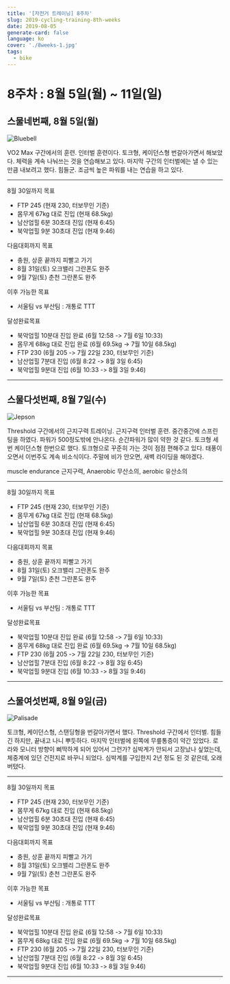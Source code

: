 ```yaml
---
title: '[자전거 트레이닝] 8주차'
slug: 2019-cycling-training-8th-weeks
date: 2019-08-05
generate-card: false
language: ko
cover: './8weeks-1.jpg'
tags:
  - bike
---
```


# 8주차 : 8월 5일(월) ~ 11일(일)

## 스물네번째, 8월 5일(월)

![Bluebell](./8weeks-1.jpg)

VO2 Max 구간에서의 훈련. 인터벌 훈련이다. 토크형, 케이던스형 번갈아가면서 해보았다. 체력을 계속 나눠쓰는 것을 연습해보고 있다. 마지막 구간의 인터벌에는 낼 수 있는 만큼 내보려고 했다. 힘들군. 조금씩 높은 파워를 내는 연습을 하고 있다.

---

8월 30일까지 목표

- FTP 245 (현재 230, 터보무인 기준)
- 몸무게 67kg 대로 진입 (현재 68.5kg)
- 남산업힐 6분 30초대 진입 (현재 6:45)
- 북악업힐 9분 30초대 진입 (현재 9:46)

다음대회까지 목표

- 충원, 상훈 끝까지 피빨고 가기
- 8월 31일(토) 오크밸리 그란폰도 완주
- 9월 7일(토) 춘천 그란폰도 완주

이후 가능한 목표

- 서울팀 vs 부산팀 : 개통로 TTT

달성완료목표

- 북악업힐 10분대 진입 완료 (6월 12:58 -> 7월 6일 10:33)
- 몸무게 68kg 대로 진입 완료 (6월 69.5kg -> 7월 10일 68.5kg)
- FTP 230 (6월 205 -> 7월 22일 230, 터보무인 기준)
- 남산업힐 7분대 진입 (6월 8:22 -> 8월 3일 6:45)
- 북악업힐 9분대 진입 (6월 10:33 -> 8월 3일 9:46)

---

## 스물다섯번째, 8월 7일(수)

![Jepson](./8weeks-2.jpg)

Threshold 구간에서의 근지구력 트레이닝. 근지구력 인터벌 훈련. 중간중간에 스프린팅을 하였다. 파워가 500정도밖에 안나온다. 순간파워가 많이 약한 것 같다. 토크형 세번 케이던스형 한번으로 했다. 토크형으로 꾸준히 가는 것이 점점 편해주고 있다.
태풍이 오면서 이번주도 계속 비소식이다. 주말에 비가 안오면, 새벽 라이딩을 해야겠다.

muscle endurance 근지구력, Anaerobic 무산소의, aerobic 유산소의

---

8월 30일까지 목표

- FTP 245 (현재 230, 터보무인 기준)
- 몸무게 67kg 대로 진입 (현재 68.5kg)
- 남산업힐 6분 30초대 진입 (현재 6:45)
- 북악업힐 9분 30초대 진입 (현재 9:46)

다음대회까지 목표

- 충원, 상훈 끝까지 피빨고 가기
- 8월 31일(토) 오크밸리 그란폰도 완주
- 9월 7일(토) 춘천 그란폰도 완주

이후 가능한 목표

- 서울팀 vs 부산팀 : 개통로 TTT

달성완료목표

- 북악업힐 10분대 진입 완료 (6월 12:58 -> 7월 6일 10:33)
- 몸무게 68kg 대로 진입 완료 (6월 69.5kg -> 7월 10일 68.5kg)
- FTP 230 (6월 205 -> 7월 22일 230, 터보무인 기준)
- 남산업힐 7분대 진입 (6월 8:22 -> 8월 3일 6:45)
- 북악업힐 9분대 진입 (6월 10:33 -> 8월 3일 9:46)

---

## 스물여섯번째, 8월 9일(금)

![Palisade](./8weeks-3.jpg)

토크형, 케이던스형, 스탠딩형을 번갈아가면서 했다. Threshold 구간에서 인터벌. 힘들긴 하지만, 끝내고 나니 뿌듯하다. 마지막 인터벌에 왼쪽에 무릎통증이 약간 있었다. 로라와 모니터 방향이 삐딱하게 되어 있어서 그런가?
심박계가 안되서 고장났나 싶었는데, 체중계에 있던 건전지로 바꾸니 되었다. 심박계를 구입한지 2년 정도 된 것 같은데, 오래 버텼다.

---

8월 30일까지 목표

- FTP 245 (현재 230, 터보무인 기준)
- 몸무게 67kg 대로 진입 (현재 68.5kg)
- 남산업힐 6분 30초대 진입 (현재 6:45)
- 북악업힐 9분 30초대 진입 (현재 9:46)

다음대회까지 목표

- 충원, 상훈 끝까지 피빨고 가기
- 8월 31일(토) 오크밸리 그란폰도 완주
- 9월 7일(토) 춘천 그란폰도 완주

이후 가능한 목표

- 서울팀 vs 부산팀 : 개통로 TTT

달성완료목표

- 북악업힐 10분대 진입 완료 (6월 12:58 -> 7월 6일 10:33)
- 몸무게 68kg 대로 진입 완료 (6월 69.5kg -> 7월 10일 68.5kg)
- FTP 230 (6월 205 -> 7월 22일 230, 터보무인 기준)
- 남산업힐 7분대 진입 (6월 8:22 -> 8월 3일 6:45)
- 북악업힐 9분대 진입 (6월 10:33 -> 8월 3일 9:46)

---
